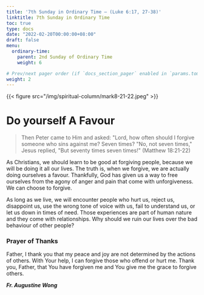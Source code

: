 ```yaml
---
title: '7th Sunday in Ordinary Time – (Luke 6:17, 27-38)'
linktitle: 7th Sunday in Ordinary Time
toc: true
type: docs
date: "2022-02-20T00:00:00+08:00"
draft: false
menu:
  ordinary-time:
    parent: 2nd Sunday of Ordinary Time
    weight: 6

# Prev/next pager order (if `docs_section_pager` enabled in `params.toml`)
weight: 2
---
```

{{< figure src="/img/spiritual-column/mark8-21-22.jpeg" >}}

# Do yourself  A Favour

> Then Peter came to Him and asked: "Lord, how often should I forgive someone who sins against me? Seven times? "No, not seven times," Jesus replied, "But seventy times seven times!" (Matthew 18:21-22)

As Christians, we should learn to be good at forgiving people, because we will be doing it all our lives. The truth is, when we forgive, we are actually doing ourselves a favour. Thankfully, God has given us a way to free ourselves from the agony of anger and pain that come with unforgiveness. We can choose to forgive.

As long as we live, we will encounter people who hurt us, reject us, disappoint us, use the wrong tone of voice with us, fail to understand us, or let us down in times of need. Those experiences are part of human nature and they come with relationships. Why should we ruin our lives over the bad behaviour of other people?

### Prayer of Thanks
Father, I thank you that my peace and joy are not determined by the actions of others. With Your help, I can forgive those who offend or hurt me. Thank you, Father, that You have forgiven me and You give me the grace to forgive others.

___Fr. Augustine Wong___
